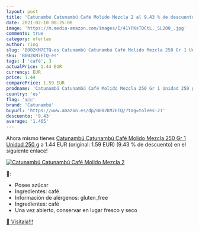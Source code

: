 ```yaml
---
layout: post
title: 'Catunambú Catunambú Café Molido Mezcla 2 al 9.43 % de descuento'
date: 2021-02-10 08:25:08
image: 'https://m.media-amazon.com/images/I/41YPKsTDCtL._SL200_.jpg'
comments: true
category: ofertas
author: ring
slug: 'B002KM7ETQ-es Catunambú Catunambú Café Molido Mezcla 250 Gr 1 Unidad 250 g'
sku: 'B002KM7ETQ-es'
tags: [ 'café', ]
actualPrice: 1.44 EUR
currency: EUR
price: 1.44
comparePrice: 1.59 EUR
prodname: 'Catunambú Catunambú Café Molido Mezcla 250 Gr 1 Unidad 250 g'
country: 'es'
flag: '🇪🇸'
brand: 'Catunambú'
buyurl: 'https://www.amazon.es/dp/B002KM7ETQ/?tag=tolees-21'
descuento: '9.43'
average: '1.465'
---
```


Ahora mismo tienes [Catunambú Catunambú Café Molido Mezcla 250 Gr 1 Unidad 250 g](https://www.amazon.es/dp/B002KM7ETQ/?tag=tolees-21) a 1.44 EUR (original: 1.59 EUR) (9.43 %  de descuento) en el siguiente enlace!

[![Catunambú Catunambú Café Molido Mezcla 2](https://m.media-amazon.com/images/I/41YPKsTDCtL._SL200_.jpg)](https://www.amazon.es/dp/B002KM7ETQ/?tag=tolees-21)

🔎:

- Posee azúcar
- Ingredientes: café
- Información de alérgenos: gluten_free
- Ingredientes: café
- Una vez abierto, conservar en lugar fresco y seco

[🛒 Visítala!!!](https://www.amazon.es/dp/B002KM7ETQ/?tag=tolees-21)
